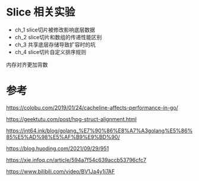 # Slice 相关实验

- ch_1 slice切片被修改影响底层数据
- ch_2 slice切片和数组的传递性能区别
- ch_3 共享底层存储导致扩容时的坑
- ch_4 slice切片自定义排序规则


内存对齐更加背数


# 参考
https://colobu.com/2019/01/24/cacheline-affects-performance-in-go/ 

https://geektutu.com/post/hpg-struct-alignment.html

https://int64.ink/blog/golang_%E7%90%86%E8%A7%A3golang%E5%86%85%E5%AD%98%E5%AF%B9%E9%BD%90/

https://blog.huoding.com/2021/09/29/951

https://xie.infoq.cn/article/594a7f54c639accb53796cfc7

https://www.bilibili.com/video/BV1Ja4y1i7AF